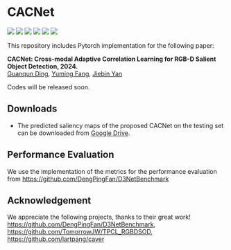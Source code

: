 # CACNet

![](https://img.shields.io/static/v1?label=python&message=3.8&color=blue)
![](https://img.shields.io/static/v1?label=pytorch&message=1.12.1&color=<COLOR>)
![](https://img.shields.io/static/v1?label=torchvision&message=0.11.1&color=<COLOR>)
![](https://img.shields.io/static/v1?label=torchsummaryX&message=1.3.0&color=<COLOR>)
![](https://img.shields.io/static/v1?label=opencv-python&message=3.4.15.55&color=<COLOR>)
![](https://img.shields.io/static/v1?label=cuda&message=11.3&color=<COLOR>)

This repository includes Pytorch implementation for the following paper:

**CACNet: Cross-modal Adaptive Correlation Learning for RGB-D Salient Object Detection, 2024.**<br/>
<a href="https://github.com/gqding" target="_blank">Guanqun Ding</a>, <a href="https://scholar.google.com.sg/citations?user=_Tu-eHkAAAAJ&hl=en" target="_blank">Yuming Fang</a>, <a href="https://scholar.google.com/citations?user=jNpPMCIAAAAJ" target="_blank">Jiebin Yan</a> 

Codes will be released soon.

## Downloads
- The predicted saliency maps of the proposed CACNet on the testing set can be downloaded from [Google Drive](https://drive.google.com/drive/folders/19dw6B5fXgmStHrsFzz3-F6013wvHwSZ_?usp=sharing).

## Performance Evaluation

We use the implementation of the metrics for the performance evaluation from https://github.com/DengPingFan/D3NetBenchmark


## Acknowledgement

We appreciate the following projects, thanks to their great work!
https://github.com/DengPingFan/D3NetBenchmark,
https://github.com/TomorrowJW/TPCL_RGBDSOD,
https://github.com/lartpang/caver


